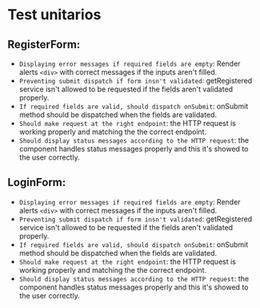 # Test unitarios

## RegisterForm:

- `Displaying error messages if required fields are empty`: Render alerts `<div>` with correct messages if the inputs aren't filled.
- `Preventing submit dispatch if form insn't validated`: getRegistered service isn't allowed to be requested if the fields aren't validated properly.
- `If required fields are valid, should dispatch onSubmit`: onSubmit method should be dispatched when the fields are validated.
- `Should make request at the right endpoint`: the HTTP request is working properly and matching the the correct endpoint.
- `Should display status messages according to the HTTP request`: the component handles status messages properly and this it's showed to the user correctly.

## LoginForm:

- `Displaying error messages if required fields are empty`: Render alerts `<div>` with correct messages if the inputs aren't filled.
- `Preventing submit dispatch if form insn't validated`: getRegistered service isn't allowed to be requested if the fields aren't validated properly.
- `If required fields are valid, should dispatch onSubmit`: onSubmit method should be dispatched when the fields are validated.
- `Should make request at the right endpoint`: the HTTP request is working properly and matching the the correct endpoint.
- `Should display status messages according to the HTTP request`: the component handles status messages properly and this it's showed to the user correctly.
